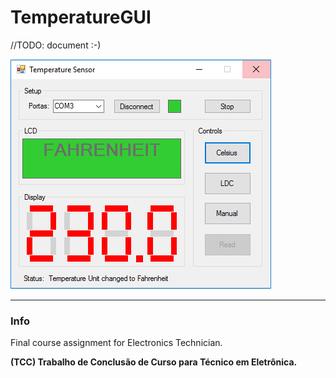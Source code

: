 # TemperatureGUI

//TODO: document :-)

<img src="https://raw.githubusercontent.com/natanael7/gh-assets/master/TemperatureGUI/img1.png" width="417">

---

### Info

Final course assignment for Electronics Technician.

**(TCC) Trabalho de Conclusão de Curso para Técnico em Eletrônica.**